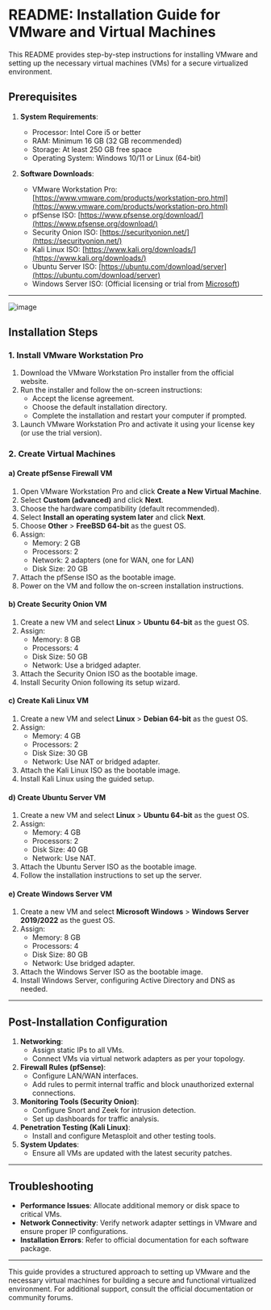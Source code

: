 # README: Installation Guide for VMware and Virtual Machines

This README provides step-by-step instructions for installing VMware and setting up the necessary virtual machines (VMs) for a secure virtualized environment.

## Prerequisites

1. **System Requirements**:
   - Processor: Intel Core i5 or better
   - RAM: Minimum 16 GB (32 GB recommended)
   - Storage: At least 250 GB free space
   - Operating System: Windows 10/11 or Linux (64-bit)

2. **Software Downloads**:
   - VMware Workstation Pro: [https://www.vmware.com/products/workstation-pro.html](https://www.vmware.com/products/workstation-pro.html)
   - pfSense ISO: [https://www.pfsense.org/download/](https://www.pfsense.org/download/)
   - Security Onion ISO: [https://securityonion.net/](https://securityonion.net/)
   - Kali Linux ISO: [https://www.kali.org/downloads/](https://www.kali.org/downloads/)
   - Ubuntu Server ISO: [https://ubuntu.com/download/server](https://ubuntu.com/download/server)
   - Windows Server ISO: (Official licensing or trial from [Microsoft](https://www.microsoft.com))

---
![image](https://github.com/user-attachments/assets/d34e4a7e-ce71-429a-827d-c83f75c999d5)

## Installation Steps

### 1. Install VMware Workstation Pro

1. Download the VMware Workstation Pro installer from the official website.
2. Run the installer and follow the on-screen instructions:
   - Accept the license agreement.
   - Choose the default installation directory.
   - Complete the installation and restart your computer if prompted.
3. Launch VMware Workstation Pro and activate it using your license key (or use the trial version).

### 2. Create Virtual Machines

#### a) Create pfSense Firewall VM

1. Open VMware Workstation Pro and click **Create a New Virtual Machine**.
2. Select **Custom (advanced)** and click **Next**.
3. Choose the hardware compatibility (default recommended).
4. Select **Install an operating system later** and click **Next**.
5. Choose **Other** > **FreeBSD 64-bit** as the guest OS.
6. Assign:
   - Memory: 2 GB
   - Processors: 2
   - Network: 2 adapters (one for WAN, one for LAN)
   - Disk Size: 20 GB
7. Attach the pfSense ISO as the bootable image.
8. Power on the VM and follow the on-screen installation instructions.

#### b) Create Security Onion VM

1. Create a new VM and select **Linux** > **Ubuntu 64-bit** as the guest OS.
2. Assign:
   - Memory: 8 GB
   - Processors: 4
   - Disk Size: 50 GB
   - Network: Use a bridged adapter.
3. Attach the Security Onion ISO as the bootable image.
4. Install Security Onion following its setup wizard.

#### c) Create Kali Linux VM

1. Create a new VM and select **Linux** > **Debian 64-bit** as the guest OS.
2. Assign:
   - Memory: 4 GB
   - Processors: 2
   - Disk Size: 30 GB
   - Network: Use NAT or bridged adapter.
3. Attach the Kali Linux ISO as the bootable image.
4. Install Kali Linux using the guided setup.

#### d) Create Ubuntu Server VM

1. Create a new VM and select **Linux** > **Ubuntu 64-bit** as the guest OS.
2. Assign:
   - Memory: 4 GB
   - Processors: 2
   - Disk Size: 40 GB
   - Network: Use NAT.
3. Attach the Ubuntu Server ISO as the bootable image.
4. Follow the installation instructions to set up the server.

#### e) Create Windows Server VM

1. Create a new VM and select **Microsoft Windows** > **Windows Server 2019/2022** as the guest OS.
2. Assign:
   - Memory: 8 GB
   - Processors: 4
   - Disk Size: 80 GB
   - Network: Use bridged adapter.
3. Attach the Windows Server ISO as the bootable image.
4. Install Windows Server, configuring Active Directory and DNS as needed.

---

## Post-Installation Configuration

1. **Networking**:
   - Assign static IPs to all VMs.
   - Connect VMs via virtual network adapters as per your topology.
2. **Firewall Rules (pfSense)**:
   - Configure LAN/WAN interfaces.
   - Add rules to permit internal traffic and block unauthorized external connections.
3. **Monitoring Tools (Security Onion)**:
   - Configure Snort and Zeek for intrusion detection.
   - Set up dashboards for traffic analysis.
4. **Penetration Testing (Kali Linux)**:
   - Install and configure Metasploit and other testing tools.
5. **System Updates**:
   - Ensure all VMs are updated with the latest security patches.

---

## Troubleshooting

- **Performance Issues**: Allocate additional memory or disk space to critical VMs.
- **Network Connectivity**: Verify network adapter settings in VMware and ensure proper IP configurations.
- **Installation Errors**: Refer to official documentation for each software package.

---

This guide provides a structured approach to setting up VMware and the necessary virtual machines for building a secure and functional virtualized environment. For additional support, consult the official documentation or community forums.

